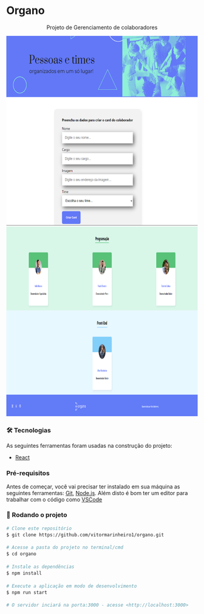# Organo

<p align="center">Projeto de Gerenciamento de colaboradores</p>

<img height="500" src="/public/imagens/organo1.PNG"><img height="500" src="/public/imagens/organo2.PNG">

### 🛠 Tecnologias

As seguintes ferramentas foram usadas na construção do projeto:
- [React](https://pt-br.reactjs.org/)

### Pré-requisitos

Antes de começar, você vai precisar ter instalado em sua máquina as seguintes ferramentas:
[Git](https://git-scm.com), [Node.js](https://nodejs.org/en/).
Além disto é bom ter um editor para trabalhar com o código como [VSCode](https://code.visualstudio.com/)

### 🎲 Rodando o projeto

```bash
# Clone este repositório
$ git clone https://github.com/vitormarinheiro1/organo.git

# Acesse a pasta do projeto no terminal/cmd
$ cd organo

# Instale as dependências
$ npm install

# Execute a aplicação em modo de desenvolvimento
$ npm run start

# O servidor inciará na porta:3000 - acesse <http://localhost:3000>
```
